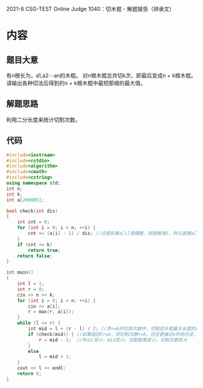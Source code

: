 2021-8 CSG-TEST Online Judge 1040：切木棍 - 解题报告（钟承文）
# 内容 #
## 题目大意 ##
有n根长为，a1,a2⋯an的木棍。 对n根木棍总共切k次，即最后变成n + k根木棍。请输出各种切法后得到的n + k根木棍中最短那根的最大值。
## 解题思路 ##
利用二分长度来统计切割次数。

## 代码 ##
```C++
#include<iostream>
#include<cstdio>
#include<algorithm>
#include<cmath>
#include<cstring>
using namespace std;
int n;
int k;
int a[200005];

bool check(int dis)
{
    int cnt = 0;
    for (int i = 0; i < n; ++i) {
        cnt += (a[i] - 1) / dis; //这里如果a[i]是偶数，则段数减1，所以直接a[i]-1变成奇数就行，奇数则无所谓
    }
    if (cnt <= k)
        return true;
    return false;
}

int main()
{
    int l = 1;
    int r = 0;
    cin >> n >> k;
    for (int i = 0; i < n; ++i) {
        cin >> a[i];
        r = max(r, a[i]);
    }
    while (l <= r) {
        int mid = l + (r - l) / 2; //求<=k的切割次数中，切割后木棍最大长度的最小值
        if (check(mid)) { //如果返回true，则切割次数<=k，应往更接近k的地方走，
            r = mid - 1;  //所以r变小，mid变小，切割距离变小，切割次数变大
        }
        else
            l = mid + 1;
    }
    cout << l << endl;
    return 0;
}
```




